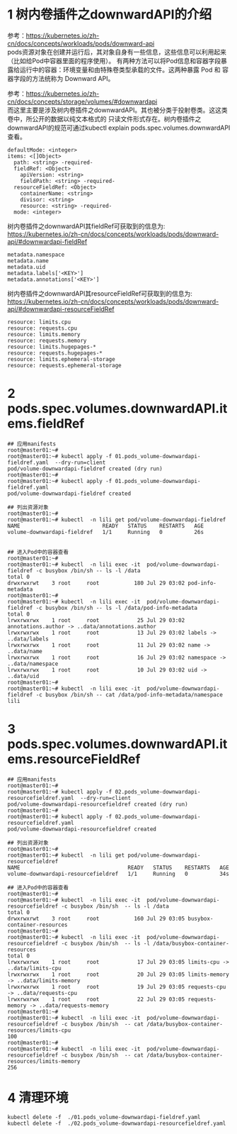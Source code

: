 # 1 树内卷插件之downwardAPI的介绍
参考：https://kubernetes.io/zh-cn/docs/concepts/workloads/pods/downward-api  
pods资源对象在创建并运行后，其对象自身有一些信息，这些信息可以利用起来（比如给Pod中容器里面的程序使用）。
有两种方法可以将Pod信息和容器字段暴露给运行中的容器：环境变量和由特殊卷类型承载的文件。这两种暴露 Pod 和
容器字段的方法统称为 Downward API。

参考：https://kubernetes.io/zh-cn/docs/concepts/storage/volumes/#downwardapi  
而这里主要是涉及树内卷插件之downwardAPI。其也被分类于投射卷类。这这类卷中，所公开的数据以纯文本格式的
只读文件形式存在。树内卷插件之downwardAPI的规范可通过kubectl explain pods.spec.volumes.downwardAPI查看。
```
defaultMode: <integer>
items: <[]Object>
  path: <string> -required-
  fieldRef: <Object>
    apiVersion: <string>
    fieldPath: <string> -required-
  resourceFieldRef: <Object>
    containerName: <string>
    divisor: <string>
    resource: <string> -required-
  mode: <integer>
```

树内卷插件之downwardAPI其fieldRef可获取到的信息为:   
https://kubernetes.io/zh-cn/docs/concepts/workloads/pods/downward-api/#downwardapi-fieldRef
```
metadata.namespace
metadata.name
metadata.uid
metadata.labels['<KEY>']
metadata.annotations['<KEY>']
```

树内卷插件之downwardAPI其resourceFieldRef可获取到的信息为:
https://kubernetes.io/zh-cn/docs/concepts/workloads/pods/downward-api/#downwardapi-resourceFieldRef
```
resource: limits.cpu
resource: requests.cpu
resource: limits.memory
resource: requests.memory
resource: limits.hugepages-*
resource: requests.hugepages-*
resource: limits.ephemeral-storage
resource: requests.ephemeral-storage
```

# 2 pods.spec.volumes.downwardAPI.items.fieldRef
```
## 应用manifests
root@master01:~#
root@master01:~# kubectl apply -f 01.pods_volume-downwardapi-fieldref.yaml  --dry-run=client
pod/volume-downwardapi-fieldref created (dry run)
root@master01:~#
root@master01:~# kubectl apply -f 01.pods_volume-downwardapi-fieldref.yaml
pod/volume-downwardapi-fieldref created

## 列出资源对象
root@master01:~#
root@master01:~# kubectl  -n lili get pod/volume-downwardapi-fieldref
NAME                          READY   STATUS    RESTARTS   AGE
volume-downwardapi-fieldref   1/1     Running   0          26s


## 进入Pod中的容器查看
root@master01:~#
root@master01:~# kubectl  -n lili exec -it  pod/volume-downwardapi-fieldref -c busybox /bin/sh -- ls -l /data
total 0
drwxrwxrwt    3 root     root           180 Jul 29 03:02 pod-info-metadata
root@master01:~#
root@master01:~# kubectl  -n lili exec -it  pod/volume-downwardapi-fieldref -c busybox /bin/sh -- ls -l /data/pod-info-metadata
total 0
lrwxrwxrwx    1 root     root            25 Jul 29 03:02 annotations.author -> ..data/annotations.author
lrwxrwxrwx    1 root     root            13 Jul 29 03:02 labels -> ..data/labels
lrwxrwxrwx    1 root     root            11 Jul 29 03:02 name -> ..data/name
lrwxrwxrwx    1 root     root            16 Jul 29 03:02 namespace -> ..data/namespace
lrwxrwxrwx    1 root     root            10 Jul 29 03:02 uid -> ..data/uid
root@master01:~#
root@master01:~# kubectl  -n lili exec -it  pod/volume-downwardapi-fieldref -c busybox /bin/sh -- cat /data/pod-info-metadata/namespace
lili
```


# 3 pods.spec.volumes.downwardAPI.items.resourceFieldRef
```
## 应用manifests
root@master01:~# 
root@master01:~# kubectl apply -f 02.pods_volume-downwardapi-resourcefieldref.yaml  --dry-run=client
pod/volume-downwardapi-resourcefieldref created (dry run)
root@master01:~#
root@master01:~# kubectl apply -f 02.pods_volume-downwardapi-resourcefieldref.yaml
pod/volume-downwardapi-resourcefieldref created

## 列出资源对象
root@master01:~# 
root@master01:~# kubectl  -n lili get pod/volume-downwardapi-resourcefieldref
NAME                                  READY   STATUS    RESTARTS   AGE
volume-downwardapi-resourcefieldref   1/1     Running   0          34s

## 进入Pod中的容器查看
root@master01:~# 
root@master01:~# kubectl  -n lili exec -it  pod/volume-downwardapi-resourcefieldref -c busybox /bin/sh  -- ls -l /data
total 0
drwxrwxrwt    3 root     root           160 Jul 29 03:05 busybox-container-resources
root@master01:~# 
root@master01:~# kubectl  -n lili exec -it  pod/volume-downwardapi-resourcefieldref -c busybox /bin/sh  -- ls -l /data/busybox-container-resources
total 0
lrwxrwxrwx    1 root     root            17 Jul 29 03:05 limits-cpu -> ..data/limits-cpu
lrwxrwxrwx    1 root     root            20 Jul 29 03:05 limits-memory -> ..data/limits-memory
lrwxrwxrwx    1 root     root            19 Jul 29 03:05 requests-cpu -> ..data/requests-cpu
lrwxrwxrwx    1 root     root            22 Jul 29 03:05 requests-memory -> ..data/requests-memory
root@master01:~#
root@master01:~# kubectl  -n lili exec -it  pod/volume-downwardapi-resourcefieldref -c busybox /bin/sh  -- cat /data/busybox-container-resources/limits-cpu
100
root@master01:~#
root@master01:~# kubectl  -n lili exec -it  pod/volume-downwardapi-resourcefieldref -c busybox /bin/sh  -- cat /data/busybox-container-resources/limits-memory
256
```

# 4 清理环境
```
kubectl delete -f  ./01.pods_volume-downwardapi-fieldref.yaml
kubectl delete -f  ./02.pods_volume-downwardapi-resourcefieldref.yaml
```
